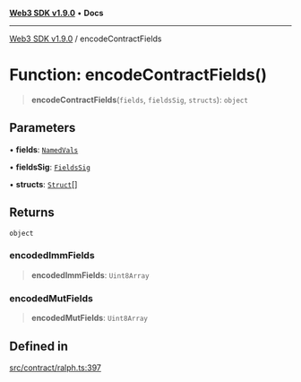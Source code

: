 [**Web3 SDK v1.9.0**](../README.md) • **Docs**

***

[Web3 SDK v1.9.0](../globals.md) / encodeContractFields

# Function: encodeContractFields()

> **encodeContractFields**(`fields`, `fieldsSig`, `structs`): `object`

## Parameters

• **fields**: [`NamedVals`](../type-aliases/NamedVals.md)

• **fieldsSig**: [`FieldsSig`](../namespaces/node/interfaces/FieldsSig.md)

• **structs**: [`Struct`](../classes/Struct.md)[]

## Returns

`object`

### encodedImmFields

> **encodedImmFields**: `Uint8Array`

### encodedMutFields

> **encodedMutFields**: `Uint8Array`

## Defined in

[src/contract/ralph.ts:397](https://github.com/Mystic-Nayy/alephium-web3/blob/c1afd789a197ce5fe21f08c2965942090157c33d/packages/web3/src/contract/ralph.ts#L397)
